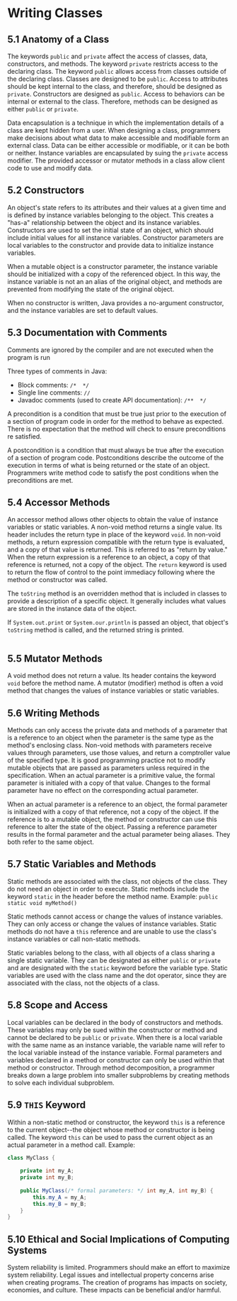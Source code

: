 # Writing Classes

## 5.1 Anatomy of a Class

The keywords `public` and `private` affect the access of classes, data, constructors, and methods. The keyword `private` restricts access to the declaring class. The keyword `public` allows access from classes outside of the declaring class. Classes are designed to be `public`. Access to attributes should be kept internal to the class, and therefore, should be designed as `private`. Constructors are designed as `public`. Access to behaviors can be internal or external to the class. Therefore, methods can be designed as either `public` or `private`.

Data encapsulation is a technique in which the implementation details of a class are kept hidden from a user. When designing a class, programmers make decisions about what data to make accessible and modifiable form an external class. Data can be either accessible or modifiable, or it can be both or neither. Instance variables are encapsulated by suing the `private` access modifier. The provided accessor or mutator methods in a class allow client code to use and modify data. 

## 5.2 Constructors

An object's state refers to its attributes and their values at a given time and is defined by instance variables belonging to the object. This creates a "has-a" relationship between the object and its instance variables. Constructors are used to set the initial state of an object, which should include initial values for all instance variables. Constructor parameters are local variables to the constructor and provide data to initialize instance variables. 

When a mutable object is a constructor parameter, the instance variable should be initialized with a copy of the referenced object. In this way, the instance variable is not an an alias of the original object, and methods are prevented from modifying the state of the original object.

When no constructor is written, Java provides a no-argument constructor, and the instance variables are set to default values.

## 5.3 Documentation with Comments

Comments are ignored by the compiler and are not executed when the program is run

Three types of comments in Java:

- Block comments: `/*  */`
- Single line comments: `//`
- Javadoc comments (used to create API documentation): `/**  */`

A precondition is a condition that must be true just prior to the execution of a section of program code in order for the method to behave as expected. There is no expectation that the method will check to ensure preconditions re satisfied.

A postcondition is a condition that must always be true after the execution of a section of program code. Postconditions describe the outcome of the execution in terms of what is being returned or the state of an object. Programmers write method code to satisfy the post conditions when the preconditions are met.

## 5.4 Accessor Methods

An accessor method allows other objects to obtain the value of instance variables or static variables. A non-void method returns a single value. Its header includes the return type in place of the keyword `void`. In non-void methods, a return expression compatible with the return type is evaluated, and a copy of that value is returned. This is referred to as "return by value." When the return expression is a reference to an object, a copy of that reference is returned, not a copy of the object. The `return` keyword is used to return the flow of control to the point immediacy following where the method or constructor was called.

The `toString` method is an overridden method that is included in classes to provide a description of a specific object. It generally includes what values are stored in the instance data of the object. 

If `System.out.print` or `System.our.println` is passed an object, that object's `toString` method is called, and the returned string is printed.

```java

```

## 5.5 Mutator Methods

A void method does not return a value. Its header contains the keyword `void` before the method name. A mutator (modifier) method is often a void method that changes the values of instance variables or static variables.

## 5.6 Writing Methods

Methods can only access the private data and methods of a parameter that is a reference to an object when the parameter is the same type as the method's enclosing class. Non-void methods with parameters receive values through parameters, use those values, and return a comptroller value of the specified type. It is good programming practice not to modify mutable objects that are passed as parameters unless required in the specification. When an actual parameter is a primitive value, the formal parameter is initialed with a copy of that value. Changes to the formal parameter have no effect on the corresponding actual parameter.

When an actual parameter is a reference to an object, the formal parameter is initialized with a copy of that reference, not a copy of the object. If the reference is to a mutable object, the method or constructor can use this reference to alter the state of the object. Passing a reference parameter results in the formal parameter and the actual parameter being aliases. They both refer to the same object.

## 5.7 Static Variables and Methods

Static methods are associated with the class, not objects of the class. They do not need an object in order to execute. Static methods include the keyword `static` in the header before the method name. Example: `public static void myMethod()`

Static methods cannot access or change the values of instance variables. They can only access or change the values of instance variables. Static methods do not have a `this` reference and are unable to use the class's instance variables or call non-static methods.

Static variables belong to the class, with all objects of a class sharing a single static variable. They can be designated as either `public` or `private` and are designated with the `static` keyword before the variable type. Static variables are used with the class name and the dot operator, since they are associated with the class, not the objects of a class.

## 5.8 Scope and Access

Local variables can be declared in the body of constructors and methods. These variables may only be sued within the constructor or method and cannot be declared to be `public` or `private`. When there is a local variable with the same name as an instance variable, the variable name will refer to the local variable instead of the instance variable. Formal parameters and variables declared in a method or constructor can only be used within that method or constructor. Through method decomposition, a programmer breaks down a large problem into smaller subproblems by creating methods to solve each individual subproblem. 

## 5.9 `THIS` Keyword

Within a non-static method or constructor, the keyword `this` is a reference to the current object--the object whose method or constructor is being called. The keyword `this` can be used to pass the current object as an actual parameter in a method call. Example: 

```java
class MyClass {
    
    private int my_A;
    private int my_B;
    
    public MyClass(/* formal parameters: */ int my_A, int my_B) {
        this.my_A = my_A;
        this.my_B = my_B;
    }
}
```

## 5.10 Ethical and Social Implications of Computing Systems

System reliability is limited. Programmers should make an effort to maximize system reliability. Legal issues and intellectual property concerns arise when creating programs. The creation of programs has impacts on society, economies, and culture. These impacts can be beneficial and/or harmful.
